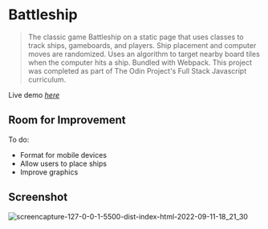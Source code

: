 # Battleship
> The classic game Battleship on a static page that uses classes to track ships, gameboards, and players. Ship placement and computer moves are randomized. Uses an algorithm to target nearby board tiles when the computer hits a ship. Bundled with Webpack. This project was completed as part of The Odin Project's Full Stack Javascript curriculum.

Live demo [_here_](https://doozles411.github.io/Battleship/)

## Room for Improvement
To do:
- Format for mobile devices
- Allow users to place ships
- Improve graphics

## Screenshot
![screencapture-127-0-0-1-5500-dist-index-html-2022-09-11-18_21_30](https://user-images.githubusercontent.com/96557009/189558636-e3188518-7185-4792-a394-11fb88a69b12.png)
